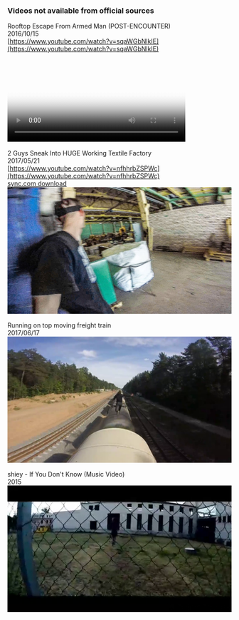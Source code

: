 ### Videos not available from official sources

Rooftop Escape From Armed Man (POST-ENCOUNTER)  
2016/10/15  
[https://www.youtube.com/watch?v=sqaWGbNlkIE](https://www.youtube.com/watch?v=sqaWGbNlkIE)   
<video id="videoPlayer" width="400" poster="video_preview/Rooftop_Escape_From_Armed_Man_(POST-ENCOUNTER).jpg" controls autoplay autobuffer></video>


<script>
var videoPlayer = document.getElementById('videoPlayer')

var vArray = [
    "https://cdn.discordapp.com/attachments/1150826559301767209/1150826641031962704/Rooftop_Escape_From_Armed_Man_POST-ENCOUNTER-sqaWGbNlkIE.mp4",
]

videoPlayer.src = vArray[0]

i = 1
videoPlayer.onended = function(){
    if (i < vArray.length) {
        videoPlayer.src = vArray[i]
       i++
    }
}
</script>  


2 Guys Sneak Into HUGE Working Textile Factory  
2017/05/21  
[https://www.youtube.com/watch?v=nfhhrbZSPWc](https://www.youtube.com/watch?v=nfhhrbZSPWc)  
[sync.com download](https://ln5.sync.com/dl/39c325440/kvkhfzhz-kytf6qza-qz2mujwx-5yvmhkmz)  
![Preview](video_preview/2_Guys_Sneak_Into_HUGE_Working_Textile_Factory-nfhhrbZSPWc.jpg)  

Running on top moving freight train  
2017/06/17  
![Preview](video_preview/vlcsnap-2022-10-25-23h54m13s069.png)  

shiey - If You Don't Know (Music Video)  
2015
![Preview](video_preview/vlcsnap-2022-10-25-23h58m12s634.png)  



